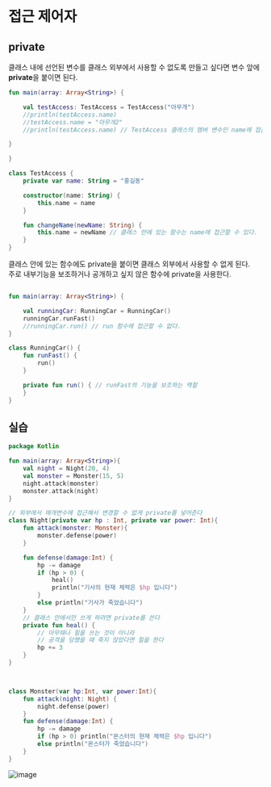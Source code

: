 # 접근 제어자

## private
클래스 내에 선언된 변수를 클래스 외부에서 사용할 수 없도록 만들고 싶다면 변수 앞에 **private**을 붙이면 된다.  

```kotlin
fun main(array: Array<String>) {

    val testAccess: TestAccess = TestAccess("아무개")
    //println(testAccess.name)
    //testAccess.name = "아무개2"
    //println(testAccess.name) // TestAccess 클래스의 멤버 변수인 name에 접근할 수 없다.

}

}

class TestAccess {
    private var name: String = "홍길동"

    constructor(name: String) {
        this.name = name
    }

    fun changeName(newName: String) {
        this.name = newName // 클래스 안에 있는 함수는 name에 접근할 수 있다.
    }
}
```

클래스 안에 있는 함수에도 private을 붙이면 클래스 외부에서 사용할 수 없게 된다.  
주로 내부기능을 보조하거나 공개하고 싶지 않은 함수에 private을 사용한다.

```kotlin

fun main(array: Array<String>) {

    val runningCar: RunningCar = RunningCar()
    runningCar.runFast()
    //runningCar.run() // run 함수에 접근할 수 없다.
}

class RunningCar() {
    fun runFast() {
        run()
    }

    private fun run() { // runFast의 기능을 보조하는 역할
    }
}
```

## 실습
```kotlin
package Kotlin

fun main(array: Array<String>){
    val night = Night(20, 4)
    val monster = Monster(15, 5)
    night.attack(monster)
    monster.attack(night)
}

// 외부에서 매개변수에 접근해서 변경할 수 없게 private를 넣어준다
class Night(private var hp : Int, private var power: Int){
    fun attack(monster: Monster){
        monster.defense(power)
    }

    fun defense(damage:Int) {
        hp -= damage
        if (hp > 0) {
            heal()
            println("기사의 현재 체력은 $hp 입니다")
        }
        else println("기사가 죽었습니다")
    }
    // 클래스 안에서만 쓰게 하려면 private를 쓴다
    private fun heal() {
        // 아무때나 힐을 쓰는 것이 아니라
        // 공격을 당했을 때 죽지 않았다면 힐을 한다
        hp += 3
    }
}



class Monster(var hp:Int, var power:Int){
    fun attack(night: Night) {
        night.defense(power)
    }
    fun defense(damage:Int) {
        hp -= damage
        if (hp > 0) println("몬스터의 현재 체력은 $hp 입니다")
        else println("몬스터가 죽었습니다")
    }
}
```
![image](https://user-images.githubusercontent.com/86659995/129470522-b78ceced-a25b-4069-b0a5-5a391321890e.png)
